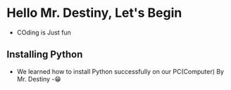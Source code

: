 # Hello Mr. Destiny, Let's Begin

- COding is Just fun

## Installing Python
- We learned how to install Python successfully on our PC(Computer) By Mr. Destiny
-😁
